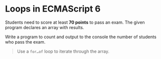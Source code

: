 # Loops in ECMAScript 6

Students need to score at least **70 points** to pass an exam. The given program declares an array with results.

Write a program to count and output to the console the number of students who pass the exam.

>Use a `for…of` loop to iterate through the array.